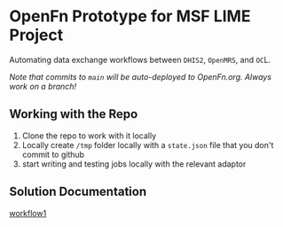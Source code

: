 # OpenFn Prototype for MSF LIME Project

Automating data exchange workflows between `DHIS2`, `OpenMRS`, and `OC`L. 

*Note that commits to `main` will be auto-deployed to OpenFn.org. Always work on a branch!*

## Working with the Repo

1. Clone the repo to work with it locally
2. Locally create `/tmp` folder locally with a `state.json` file that you don't commit to github
3. start writing and testing jobs locally with the relevant adaptor

## Solution Documentation

[workflow1](./diagrams/MSF-LIME%20OpenFn%20Workflow%201.png)
